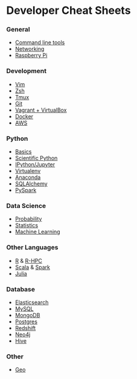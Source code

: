 Developer Cheat Sheets
======================

### General
- [Command line tools](general/commandline.md)
- [Networking](general/networking.md)
- [Raspberry Pi](general/raspberry.md)

### Development
- [Vim](dev/vim.md)
- [Zsh](dev/zsh.md)
- [Tmux](dev/tmux.md)
- [Git](dev/git.md)
- [Vagrant + VirtualBox](dev/vm.md)
- [Docker](dev/docker.md)
- [AWS](dev/aws.md)

### Python
- [Basics](python/basics.md)
- [Scientific Python](python/scientific-python.md)
- [IPython/Jupyter](python/ipython.md)
- [Virtualenv](python/virtualenv.md)
- [Anaconda](python/anaconda.md)
- [SQLAlchemy](python/sqlalchemy.md)
- [PySpark](python/pyspark.md)

### Data Science
- [Probability](ds/probability-review.pdf)
- [Statistics](ds/stats-review.pdf)
- [Machine Learning](ds/ml-review.pdf)

### Other Languages
- [R](lang/r.md) & [R-HPC](lang/r-hpc.md)
- [Scala](lang/scala.md) & [Spark](lang/scala-spark.md)
- [Julia](lang/julia.md)

### Database
- [Elasticsearch](db/elasticsearch.md)
- [MySQL](db/mysql.md)
- [MongoDB](db/mongodb.md)
- [Postgres](db/postgres.md)
- [Redshift](db/redshift.md)
- [Neo4j](db/neo4j.md)
- [Hive](db/hive.md)

### Other
- [Geo](other/geo.md)
